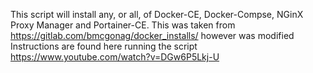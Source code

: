 This script will install any, or all, of Docker-CE, Docker-Compse, NGinX Proxy Manager and Portainer-CE.  This was taken from https://gitlab.com/bmcgonag/docker_installs/ however was modified
Instructions are found here running the script https://www.youtube.com/watch?v=DGw6P5Lkj-U
